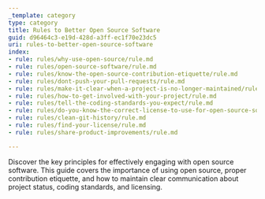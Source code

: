 ```yaml
---
_template: category
type: category
title: Rules to Better Open Source Software
guid: d96464c3-e19d-428d-a3ff-ec1f70e23dc5
uri: rules-to-better-open-source-software
index:
- rule: rules/why-use-open-source/rule.md
- rule: rules/open-source-software/rule.md
- rule: rules/know-the-open-source-contribution-etiquette/rule.md
- rule: rules/dont-push-your-pull-requests/rule.md
- rule: rules/make-it-clear-when-a-project-is-no-longer-maintained/rule.md
- rule: rules/how-to-get-involved-with-your-project/rule.md
- rule: rules/tell-the-coding-standards-you-expect/rule.md
- rule: rules/do-you-know-the-correct-license-to-use-for-open-source-software/rule.md
- rule: rules/clean-git-history/rule.md
- rule: rules/find-your-license/rule.md
- rule: rules/share-product-improvements/rule.md

---
```


Discover the key principles for effectively engaging with open source software. This guide covers the importance of using open source, proper contribution etiquette, and how to maintain clear communication about project status, coding standards, and licensing.
